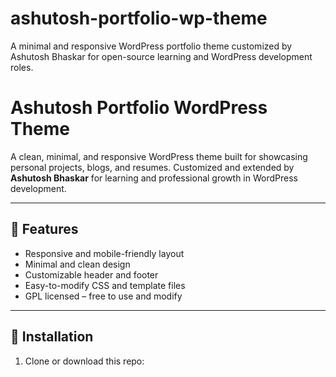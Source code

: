 # ashutosh-portfolio-wp-theme
A minimal and responsive WordPress portfolio theme customized by Ashutosh Bhaskar for open-source learning and WordPress development roles.
# Ashutosh Portfolio WordPress Theme

A clean, minimal, and responsive WordPress theme built for showcasing personal projects, blogs, and resumes. Customized and extended by **Ashutosh Bhaskar** for learning and professional growth in WordPress development.

---

## 🔧 Features
- Responsive and mobile-friendly layout
- Minimal and clean design
- Customizable header and footer
- Easy-to-modify CSS and template files
- GPL licensed – free to use and modify

---

## 🚀 Installation

1. Clone or download this repo:
